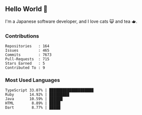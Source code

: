 ## Hello World 👋

I'm a Japanese software developer, and I love cats 😺 and tea 🫖.

### Contributions

    Repositories   : 164
    Issues         : 465
    Commits        : 7673
    Pull-Requests  : 715
    Stars Earned   : 5
    Contributed To : 9

### Most Used Languages

    TypeScript 33.07% | ████████████████████
    Ruby       14.92% | █████████
    Java       10.59% | ██████
    HTML        8.89% | █████
    Dart        8.77% | █████
